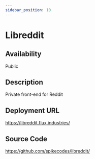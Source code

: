 ```yaml
---
sidebar_position: 10
---
```


# Libreddit

## Availability
Public

## Description
Private front-end for Reddit 

## Deployment URL
https://libreddit.flux.industries/

## Source Code
https://github.com/spikecodes/libreddit/